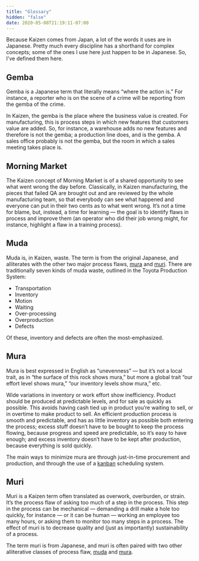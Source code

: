 ```yaml
---
title: "Glossary"
hidden: "false"
date: 2020-05-08T21:19:11-07:00
---
```

Because Kaizen comes from Japan, a lot of the words it uses are in Japanese. Pretty much every discipline has a shorthand for complex concepts; some of the ones I use here just happen to be in Japanese. So, I've defined them here.

## Gemba

Gemba is a Japanese term that literally means “where the action is.” For instance, a reporter who is on the scene of a crime will be reporting from the gemba of the crime.

In Kaizen, the gemba is the place where the business value is created. For manufacturing, this is process steps in which new features that customers value are added. So, for instance, a warehouse adds no new features and therefore is not the gemba; a production line does, and is the gemba. A sales office probably is not the gemba, but the room in which a sales meeting takes place is.

## Morning Market

The Kaizen concept of Morning Market is of a shared opportunity to see what went wrong the day before. Classically, in Kaizen manufacturing, the pieces that failed QA are brought out and are reviewed by the whole manufacturing team, so that everybody can see what happened and everyone can put in their two cents as to what went wrong. It’s not a time for blame, but, instead, a time for learning — the goal is to identify flaws in process and improve them (an operator who did their job wrong might, for instance, highlight a flaw in a training process).

## Muda

Muda is, in Kaizen, waste. The term is from the original Japanese, and alliterates with the other two major process flaws, [mura](#mura) and [muri](#muri). There are traditionally seven kinds of muda waste, outlined in the Toyota Production System:

* Transportation
* Inventory
* Motion
* Waiting
* Over-processing
* Overproduction
* Defects

Of these, inventory and defects are often the most-emphasized.

## Mura

Mura is best expressed in English as “unevenness” — but it’s not a local trait, as in “the surface of this rock shows mura,” but more a global trait “our effort level shows mura,” “our inventory levels show mura,” etc.

Wide variations in inventory or work effort show inefficiency. Product should be produced at predictable levels, and for sale as quickly as possible. This avoids having cash tied up in product you’re waiting to sell, or in overtime to make product to sell. An efficient production process is smooth and predictable, and has as little inventory as possible both entering the process; excess stuff doesn’t have to be bought to keep the process flowing, because progress and speed are predictable, so it’s easy to have enough; and excess inventory doesn’t have to be kept after production, because everything is sold quickly.

The main ways to minimize mura are through just-in-time procurement and production, and through the use of a [kanban](#kanban) scheduling system.

## Muri

Muri is a Kaizen term often translated as overwork, overburden, or strain. It’s the process flaw of asking too much of a step in the process. This step in the process can be mechanical — demanding a drill make a hole too quickly, for instance — or it can be human — working an employee too many hours, or asking them to monitor too many steps in a process. The effect of muri is to decrease quality and  (just as importantly) sustainability of a process.

The term muri is from Japanese, and muri is often paired with two other alliterative classes of process flaw, [muda](#muda) and [mura](#mura).